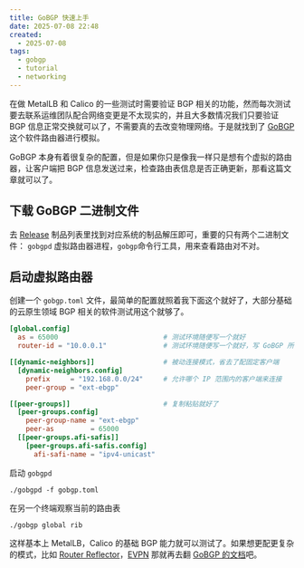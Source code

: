 ```yaml
---
title: GoBGP 快速上手
date: 2025-07-08 22:48
created:
  - 2025-07-08
tags:
  - gobgp
  - tutorial
  - networking
---
```

在做 MetalLB 和 Calico 的一些测试时需要验证 BGP 相关的功能，然而每次测试要去联系运维团队配合网络变更是不太现实的，并且大多数情况我们只要验证 BGP 信息正常交换就可以了，不需要真的去改变物理网络。于是就找到了 [GoBGP](https://github.com/osrg/gobgp) 这个软件路由器进行模拟。

GoBGP 本身有着很复杂的配置，但是如果你只是像我一样只是想有个虚拟的路由器，让客户端把 BGP 信息发送过来，检查路由表信息是否正确更新，那看这篇文章就可以了。

## 下载 GoBGP 二进制文件

去 [Release](https://github.com/osrg/gobgp/releases) 制品列表里找到对应系统的制品解压即可，重要的只有两个二进制文件： `gobgpd` 虚拟路由器进程，`gobgp`命令行工具，用来查看路由对不对。

## 启动虚拟路由器

创建一个 `gobgp.toml` 文件，最简单的配置就照着我下面这个就好了，大部分基础的云原生领域 BGP 相关的软件测试用这个就够了。

```toml
[global.config]
  as = 65000                          # 测试环境随便写一个就好
  router-id = "10.0.0.1"              # 测试环境随便写一个就好，写 GoBGP 所在节点 IP 日志清晰一些

[[dynamic-neighbors]]                 # 被动连接模式，省去了配固定客户端
  [dynamic-neighbors.config]
    prefix     = "192.168.0.0/24"     # 允许哪个 IP 范围内的客户端来连接 
    peer-group = "ext-ebgp"

[[peer-groups]]                       # 复制粘贴就好了
  [peer-groups.config]
    peer-group-name = "ext-ebgp"
    peer-as         = 65000
  [[peer-groups.afi-safis]]
    [peer-groups.afi-safis.config]
      afi-safi-name = "ipv4-unicast"
```

启动 `gobgpd`

```shell
./gobgpd -f gobgp.toml
```

在另一个终端观察当前的路由表

```shell
./gobgp global rib
```

这样基本上 MetalLB，Calico 的基础 BGP 能力就可以测试了。如果想更配更复杂的模式，比如 [Router Reflector](https://github.com/osrg/gobgp/blob/master/docs/sources/route-reflector.md)，[EVPN](https://github.com/osrg/gobgp/blob/master/docs/sources/evpn.md) 那就再去翻 [GoBGP 的文档](https://github.com/osrg/gobgp?tab=readme-ov-file#documentation)吧。